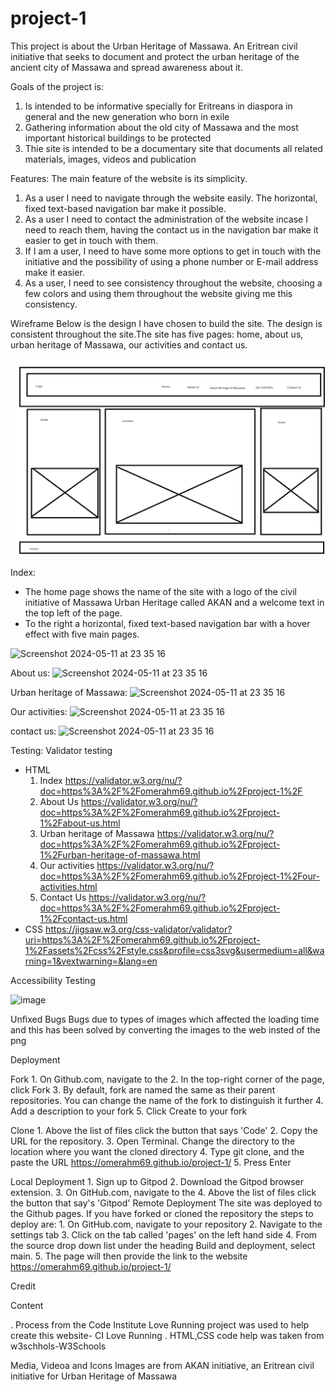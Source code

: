 # project-1
 
This project is about the Urban Heritage of Massawa. An Eritrean civil initiative that seeks to document and protect the urban heritage of the ancient city of Massawa and spread awareness about it. 

Goals of the project is:
1. Is intended to be informative specially for Eritreans in diaspora in general and the new generation who born in exile
2. Gathering information about the old city of Massawa and the most important historical buildings to be protected 
3. Thie site is intended to be a documentary site that documents all related materials, images, videos and publication

Features:
The main feature of the website is its simplicity. 
1. As a user I need to navigate through the website easily. The horizontal, fixed text-based navigation bar make it possible.
2. As a user I need to contact the administration of the website incase I need to reach them, having the contact us in the navigation bar make it easier to get in touch with them.
3. If I am a user, I need to have some more options to get in touch with the initiative and the possibility of using a phone number or E-mail address make it easier.
4. As a user, I need to see consistency throughout the website, choosing a few colors and using them throughout the website giving me this consistency.

Wireframe
Below is the design I have chosen to build the site. The design is consistent throughout the site.The site has five pages: home, about us, urban heritage of Massawa, our activities and contact us.

![Screenshot 2024-05-11 at 23 35 16](./assets/readme/Webdesign.png)

Index:
- The home page shows the name of the site with a logo of the civil initiative of Massawa Urban Heritage called AKAN and a welcome text in the top left of the page.
- To the right a horizontal, fixed text-based navigation bar with a hover effect with five main pages.

![Screenshot 2024-05-11 at 23 35 16](./assets/readme/Skärmbild%202024-05-12%20092153_index.png)

About us:
![Screenshot 2024-05-11 at 23 35 16](./assets/readme/Skärmbild%202024-05-12%20092427_about.png)

Urban heritage of Massawa:
![Screenshot 2024-05-11 at 23 35 16](./assets/readme/Skärmbild%202024-05-12%20092636-urban.png)

Our activities:
![Screenshot 2024-05-11 at 23 35 16](./assets/readme/Skärmbild%202024-05-12%20092848_ouractivities.png)

contact us:
![Screenshot 2024-05-11 at 23 35 16](./assets/readme/Skärmbild%202024-05-12%20093003_contact.png)

Testing:
Validator testing
- HTML
    1. Index
     https://validator.w3.org/nu/?doc=https%3A%2F%2Fomerahm69.github.io%2Fproject-1%2F
    2. About Us
    https://validator.w3.org/nu/?doc=https%3A%2F%2Fomerahm69.github.io%2Fproject-1%2Fabout-us.html
    3. Urban heritage of Massawa
    https://validator.w3.org/nu/?doc=https%3A%2F%2Fomerahm69.github.io%2Fproject-1%2Furban-heritage-of-massawa.html
    4. Our activities
    https://validator.w3.org/nu/?doc=https%3A%2F%2Fomerahm69.github.io%2Fproject-1%2Four-activities.html
    5. Contact Us
    https://validator.w3.org/nu/?doc=https%3A%2F%2Fomerahm69.github.io%2Fproject-1%2Fcontact-us.html
- CSS
 https://jigsaw.w3.org/css-validator/validator?uri=https%3A%2F%2Fomerahm69.github.io%2Fproject-1%2Fassets%2Fcss%2Fstyle.css&profile=css3svg&usermedium=all&warning=1&vextwarning=&lang=en
    
Accessibility Testing

![image](https://github.com/omerahm69/project-1/assets/153000625/ba33987a-fe57-4f9e-8fff-eaf7c51c85bd)


Unfixed Bugs
Bugs due to types of images which affected the loading time and this has been solved by converting the images to the web insted of the png

Deployment

Fork
    1. On Github.com, navigate to the 
    2. In the top-right corner of the page, click Fork
    3. By default, fork are named the same as their parent  repositories. You can change the name of the fork to distinguish it further
    4. Add a description to your fork
    5. Click Create to your fork

Clone
    1. Above the list of files click the button that says 'Code'
    2. Copy the URL for the repository.
    3. Open Terminal. Change the directory to the location where you want the cloned directory
    4. Type git clone, and the paste the URL https://omerahm69.github.io/project-1/
    5. Press Enter

Local Deployment
    1. Sign up to Gitpod
    2. Download the Gitpod browser extension.
    3. On GitHub.com, navigate to the
    4. Above the list of files click the button that say's 'Gitpod'
Remote Deployment
    The site was deployed to the Github pages. If you have forked or cloned the repository the steps to deploy are:
    1. On GitHub.com, navigate to your repository 
    2. Navigate to the settings tab
    3. Click on the tab called 'pages' on the left hand side
    4. From the source drop down list under the heading Build and deployment, select main.
    5. The page will then provide the link to the website https://omerahm69.github.io/project-1/
    
Credit

Content 

   .  Process from the Code Institute Love Running project was used to help create this website- CI Love Running
   . HTML,CSS code help was taken from w3schhols-W3Schools

   Media, Videoa and Icons
   Images are from AKAN initiative, an Eritrean civil initiative for Urban Heritage of Massawa



